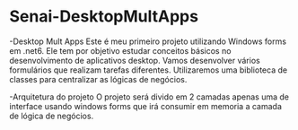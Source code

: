 # Senai-DesktopMultApps

-Desktop Mult Apps 
Este é meu primeiro projeto utilizando Windows forms em .net6. Ele tem por objetivo estudar conceitos básicos no desenvolvimento de aplicativos desktop.
Vamos desenvolver vários formulários que realizam tarefas diferentes.
Utilizaremos uma biblioteca de classes para centralizar as lógicas de negócios.

-Arquitetura do projeto
O projeto será divido em 2 camadas apenas uma de interface usando windows forms que irá consumir em memoria a camada de lógica de negócios.
